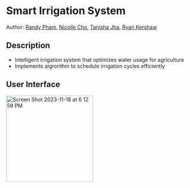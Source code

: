 # Smart Irrigation System

Author: [Randy Pham](https://github.com/randypham037), [Nicolle Cho](https://github.com/ncho015), [Tanisha Jha](https://github.com/tanishajha0608), [Ryan Kershaw](https://github.com/Emosewa2)

## Description 
* Intelligent irrigation system that optimizes water usage for agriculture
* Implements algrorithm to schedule irrigation cycles efficiently

  
## User Interface
<img width="235" alt="Screen Shot 2023-11-18 at 6 12 59 PM" src="https://github.com/randypham037/Hackathon/assets/146403590/9fb07fe5-2c12-47ee-9797-55d8510fb742">
